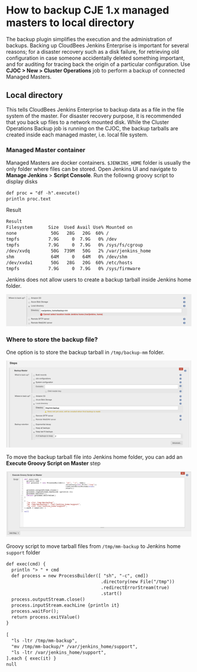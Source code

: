 # How to backup CJE 1.x managed masters to local directory

The backup plugin simplifies the execution and the administration of backups. Backing up CloudBees Jenkins Enterprise is important for several reasons; for a disaster recovery such as a disk failure, for retrieving old configuration in case someone accidentally deleted something important, and for auditing for tracing back the origin of a particular configuration. Use **CJOC > New > Cluster Operations** job to perform a backup of connected Managed Masters.

## Local directory

This tells CloudBees Jenkins Enterprise to backup data as a file in the file system of the master. For disaster recovery purpose, it is recommended that you back up files to a network mounted disk. While the Cluster Operations Backup job is running on the CJOC, the backup tarballs are created inside each managed master, i.e. local file system.

### Managed Master container 

Managed Masters are docker containers. `$JENKINS_HOME` folder is usually the only folder where files can be stored.
Open Jenkins UI and navigate to **Manage Jenkins** > **Script Console**. Run the followng groovy script to display disks

```
def proc = "df -h".execute()
println proc.text
```

Result

```
Result
Filesystem      Size  Used Avail Use% Mounted on
none             50G   28G   20G  60% /
tmpfs           7.9G     0  7.9G   0% /dev
tmpfs           7.9G     0  7.9G   0% /sys/fs/cgroup
/dev/xvdq        50G  739M   50G   2% /var/jenkins_home
shm              64M     0   64M   0% /dev/shm
/dev/xvda1       50G   28G   20G  60% /etc/hosts
tmpfs           7.9G     0  7.9G   0% /sys/firmware
```

Jenkins does not allow users to create a backup tarball inside Jenkins home folder.

![](mm0.png)

### Where to store the backup file?

One option is to store the backup tarball in `/tmp/backup-mm` folder.

![](mm2.png)

To move the backup tarball file into Jenkins home folder, you can add an **Execute Groovy Script on Master** step

![](mm3.png)


Groovy script to move tarball files from `/tmp/mm-backup` to Jenkins home `support` folder

```
def exec(cmd) {
  println "> " + cmd
  def process = new ProcessBuilder([ "sh", "-c", cmd])
                                    .directory(new File("/tmp"))
                                    .redirectErrorStream(true) 
                                    .start()
  process.outputStream.close()
  process.inputStream.eachLine {println it}
  process.waitFor();
  return process.exitValue()
}
 
[
  "ls -ltr /tmp/mm-backup",
  "mv /tmp/mm-backup/* /var/jenkins_home/support",
  "ls -ltr /var/jenkins_home/support",  
].each { exec(it) }
null
```
